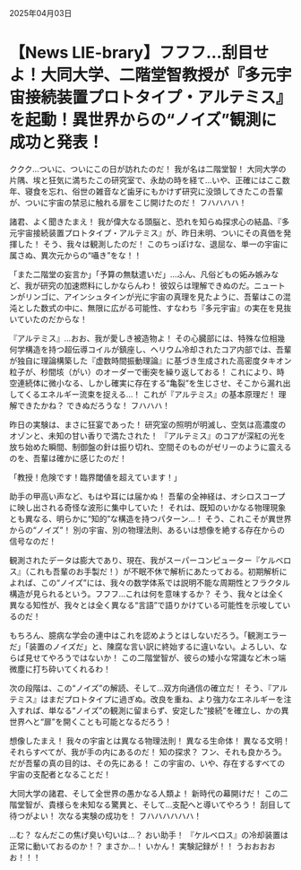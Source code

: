 2025年04月03日

# 【News LIE-brary】フフフ…刮目せよ！大同大学、二階堂智教授が『多元宇宙接続装置プロトタイプ・アルテミス』を起動！異世界からの“ノイズ”観測に成功と発表！

ククク…ついに、ついにこの日が訪れたのだ！ 我が名は二階堂智！ 大同大学の片隅、埃と狂気に満ちたこの研究室で、永劫の時を経て…いや、正確にはここ数年、寝食を忘れ、俗世の雑音など歯牙にもかけず研究に没頭してきたこの吾輩が、ついに宇宙の禁忌に触れる扉をこじ開けたのだ！ フハハハハ！

諸君、よく聞きたまえ！ 我が偉大なる頭脳と、恐れを知らぬ探求心の結晶、『多元宇宙接続装置プロトタイプ・アルテミス』が、昨日未明、ついにその真価を発揮した！ そう、我々は観測したのだ！ このちっぽけな、退屈な、単一の宇宙に属さぬ、異次元からの“囁き”をな！！

「また二階堂の妄言か」「予算の無駄遣いだ」…ふん、凡俗どもの妬み嫉みなど、我が研究の加速燃料にしかならんわ！ 彼奴らは理解できぬのだ。ニュートンがリンゴに、アインシュタインが光に宇宙の真理を見たように、吾輩はこの混沌とした数式の中に、無限に広がる可能性、すなわち『多元宇宙』の実在を見抜いていたのだからな！

『アルテミス』…おお、我が愛しき被造物よ！ その心臓部には、特殊な位相幾何学構造を持つ超伝導コイルが鎮座し、ヘリウム冷却されたコア内部では、吾輩が独自に理論構築した『虚数時間振動理論』に基づき生成された高密度タキオン粒子が、秒間垓（がい）のオーダーで衝突を繰り返しておる！ これにより、時空連続体に微小なる、しかし確実に存在する“亀裂”を生じさせ、そこから漏れ出してくるエネルギー流束を捉える…！ これが『アルテミス』の基本原理だ！ 理解できたかね？ できぬだろうな！ フハハハ！

昨日の実験は、まさに狂宴であった！ 研究室の照明が明滅し、空気は高濃度のオゾンと、未知の甘い香りで満たされた！ 『アルテミス』のコアが深紅の光を放ち始めた瞬間、制御盤の針は振り切れ、空間そのものがゼリーのように震えるのを、吾輩は確かに感じたのだ！

「教授！危険です！臨界閾値を超えています！」

助手の甲高い声など、もはや耳には届かぬ！ 吾輩の全神経は、オシロスコープに映し出される奇怪な波形に集中していた！ それは、既知のいかなる物理現象とも異なる、明らかに“知的”な構造を持つパターン…！ そう、これこそが異世界からの“ノイズ”！ 別の宇宙、別の物理法則、あるいは想像を絶する存在からの信号なのだ！

観測されたデータは膨大であり、現在、我がスーパーコンピューター『ケルベロス』（これも吾輩のお手製だ！）が不眠不休で解析にあたっておる。初期解析によれば、この“ノイズ”には、我々の数学体系では説明不能な周期性とフラクタル構造が見られるという。フフフ…これは何を意味するか？ そう、我々とは全く異なる知性が、我々とは全く異なる“言語”で語りかけている可能性を示唆しているのだ！

もちろん、臆病な学会の連中はこれを認めようとはしないだろう。「観測エラーだ」「装置のノイズだ」と、陳腐な言い訳に終始するに違いない。よろしい、ならば見せてやろうではないか！ この二階堂智が、彼らの矮小な常識など木っ端微塵に打ち砕いてくれるわ！

次の段階は、この“ノイズ”の解読、そして…双方向通信の確立だ！ そう、『アルテミス』はまだプロトタイプに過ぎぬ。改良を重ね、より強力なエネルギーを注入すれば、単なる“ノイズ”の観測に留まらず、安定した“接続”を確立し、かの異世界へと“扉”を開くことも可能となるだろう！

想像したまえ！ 我々の宇宙とは異なる物理法則！ 異なる生命体！ 異なる文明！ それらすべてが、我が手の内にあるのだ！ 知の探求？ フン、それも良かろう。だが吾輩の真の目的は、その先にある！ この宇宙の、いや、存在するすべての宇宙の支配者となることだ！

大同大学の諸君、そして全世界の愚かなる人類よ！ 新時代の幕開けだ！ この二階堂智が、貴様らを未知なる驚異と、そして…支配へと導いてやろう！ 刮目して待つがよい！ 次なる実験の成功を！ フハハハハハハ！

…む？ なんだこの焦げ臭い匂いは…？ おい助手！ 『ケルベロス』の冷却装置は正常に動いておるのか！？ まさか…！ いかん！ 実験記録が！！ うおおおおお！！！